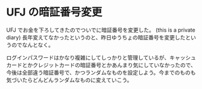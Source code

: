 # UFJ の暗証番号変更
UFJ でお金を下ろしてきたのでついでに暗証番号を変更した。 (this is a private diary) 長年変えてなかったというのと、昨日ゆうちょの暗証番号を変更したというのでなんとなく。

ログインパスワードはかなり複雑にしてしっかりと管理しているが、キャッシュカードとかクレジットカードの暗証番号とかあんまり気にしていなかったので、今後は全部違う暗証番号で、かつランダムなものを設定しよう。今までのものも気づいたらどんどんランダムなものに変えていこう。
